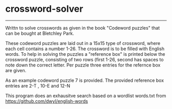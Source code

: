 # crossword-solver
------------------
Writtn to solve crosswords as given in the book "Codeword puzzles" that can be bought at Bletchley Park.

These codeword puzzles are laid out in a 15x15 type of crossword, where each cell contains a number 1-26.
The crossword is to be filled with English words. To help in solving the puzzles a "reference box" is printed below the crossword puzzle, consisting of two rows (first 1-26, second has spaces to note down the correct letter. 
Per puzzle three entries for the refernce box are given.

As an example codeword puzzle 7 is provided. The provided reference box entries are 2-T , 10-E and 12-N

This program does an exhausitve search based on a wordlist words.txt from https://github.com/dwyl/english-words
